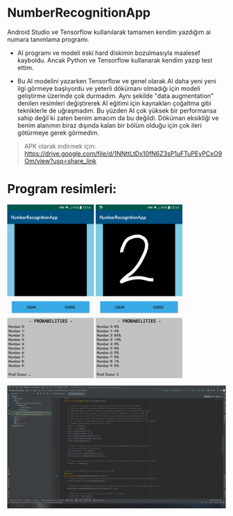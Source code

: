 # NumberRecognitionApp
Android Studio ve Tensorflow kullanılarak tamamen kendim yazdığım ai numara tanımlama programı.

- AI programı ve modeli eski hard diskimin bozulmasıyla maalesef kayboldu. Ancak Python ve Tensorflow
kullanarak kendim yazıp test ettim.

- Bu AI modelini yazarken Tensorflow ve genel olarak AI daha yeni yeni ilgi görmeye başlıyordu ve yeterli
dökümanı olmadığı için modeli geliştirme üzerinde çok durmadım. Aynı şekilde "data augmentation" denilen
resimleri değiştirerek AI eğitimi için kaynakları çoğaltma gibi tekniklerle de uğraşmadım. Bu yüzden AI
çok yüksek bir performansa sahip değil ki zaten benim amacım da bu değildi. Döküman eksikliği ve benim
alanımın biraz dışında kalan bir bölüm olduğu için çok ileri götürmeye gerek görmedim.

> APK olarak indirmek için: https://drive.google.com/file/d/1NNttLtDx10fN6Z3sP1uFTuPEyPCxO9Om/view?usp=share_link

# Program resimleri:
<p float="left">
  <img src="./Resimler/Ana Ekran.png" width="200">
  <img src="./Resimler/Ana Ekran2.png" width="200">
</p>
<img src="./Resimler/Android Studio Projesi.jpg" width="600"> 
